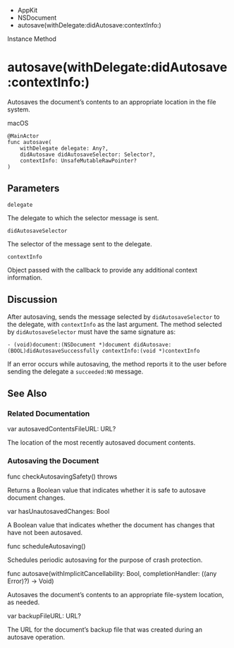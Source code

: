 

- AppKit
- NSDocument
-  autosave(withDelegate:didAutosave:contextInfo:) 

Instance Method

# autosave(withDelegate:didAutosave:contextInfo:)

Autosaves the document’s contents to an appropriate location in the file system.

macOS

``` source
@MainActor
func autosave(
    withDelegate delegate: Any?,
    didAutosave didAutosaveSelector: Selector?,
    contextInfo: UnsafeMutableRawPointer?
)
```

## Parameters 

`delegate`  

The delegate to which the selector message is sent.

`didAutosaveSelector`  

The selector of the message sent to the delegate.

`contextInfo`  

Object passed with the callback to provide any additional context information.

## Discussion

After autosaving, sends the message selected by `didAutosaveSelector` to the delegate, with `contextInfo` as the last argument. The method selected by `didAutosaveSelector` must have the same signature as:

```
- (void)document:(NSDocument *)document didAutosave:(BOOL)didAutosaveSuccessfully contextInfo:(void *)contextInfo
```

If an error occurs while autosaving, the method reports it to the user before sending the delegate a `succeeded:NO` message.

## See Also

### Related Documentation

var autosavedContentsFileURL: URL?

The location of the most recently autosaved document contents.

### Autosaving the Document

func checkAutosavingSafety() throws

Returns a Boolean value that indicates whether it is safe to autosave document changes.

var hasUnautosavedChanges: Bool

A Boolean value that indicates whether the document has changes that have not been autosaved.

func scheduleAutosaving()

Schedules periodic autosaving for the purpose of crash protection.

func autosave(withImplicitCancellability: Bool, completionHandler: ((any Error)?) -> Void)

Autosaves the document’s contents to an appropriate file-system location, as needed.

var backupFileURL: URL?

The URL for the document’s backup file that was created during an autosave operation.

